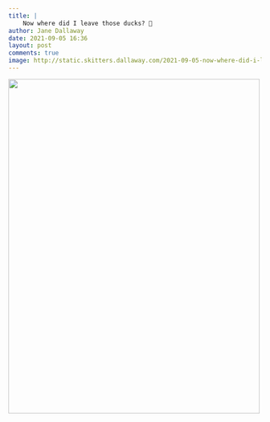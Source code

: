 ```yaml
---
title: |
    Now where did I leave those ducks? 🦆
author: Jane Dallaway
date: 2021-09-05 16:36
layout: post
comments: true
image: http://static.skitters.dallaway.com/2021-09-05-now-where-did-i-leave-those-ducks-duck-fullsize-0.jpeg
---
```




<a href="http://static.skitters.dallaway.com/2021-09-05-now-where-did-i-leave-those-ducks-duck-fullsize-0.jpeg"><img src="http://static.skitters.dallaway.com/2021-09-05-now-where-did-i-leave-those-ducks-duck-thumb-0.jpeg" width="500" height="667"></a>

